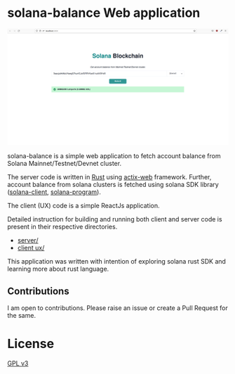 # solana-balance Web application

![Solana Balance](solana-balance.png 'Solana Balance')

solana-balance is a simple web application to fetch account balance from Solana Mainnet/Testnet/Devnet cluster.

The server code is written in [Rust](https://www.rust-lang.org/) using [actix-web](https://actix.rs/) framework. Further, account balance from solana clusters is fetched using solana SDK library ([solana-client](https://crates.io/crates/solana-client), [solana-program](https://crates.io/crates/solana-program)).

The client (UX) code is a simple ReactJs application.

Detailed instruction for building and running both client and server code is present in their respective directories.

- [server/](https://github.com/RijulGulati/solana-balance/tree/main/server)
- [client ux/](https://github.com/RijulGulati/solana-balance/tree/main/ux)

This application was written with intention of exploring solana rust SDK and learning more about rust language.

## Contributions

I am open to contributions. Please raise an issue or create a Pull Request for the same.

# License

[GPL v3](https://github.com/RijulGulati/solana-balance/blob/main/LICENSE)
